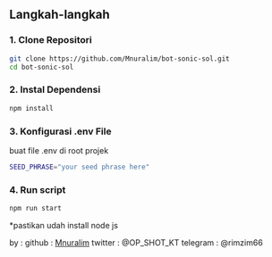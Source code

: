 
## Langkah-langkah

### 1. Clone Repositori

```bash
git clone https://github.com/Mnuralim/bot-sonic-sol.git
cd bot-sonic-sol
```

### 2. Instal Dependensi

```bash
npm install
```

### 3. Konfigurasi .env File

buat file .env di root projek

```bash
SEED_PHRASE="your seed phrase here"
```

### 4. Run script

```bash
npm run start
```

\*pastikan udah install node js

by :
github : [Mnuralim](https://github.com/Rowdyboy0)
twitter : @OP_SHOT_KT
telegram : @rimzim66
